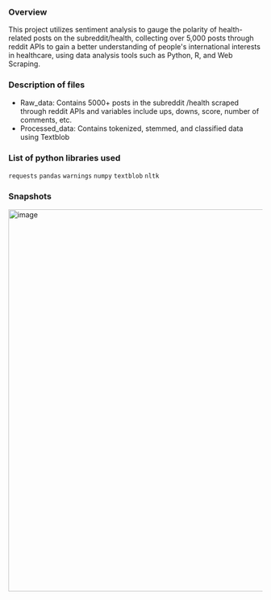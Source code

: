 ### Overview
This project utilizes sentiment analysis to gauge the polarity of health-related posts on the subreddit/health, collecting over 5,000 posts through reddit APIs to gain a better understanding of people's international interests in healthcare, using data analysis tools such as Python, R, and Web Scraping.
### Description of files
- Raw_data: Contains 5000+ posts in the subreddit /health scraped through reddit APIs and variables include ups, downs, score, number of comments, etc.
- Processed_data: Contains tokenized, stemmed, and classified data using Textblob 
### List of python libraries used
`requests` `pandas` `warnings` `numpy` `textblob` `nltk` 
### Snapshots
<img width="757" alt="image" src="https://user-images.githubusercontent.com/100629848/230501696-6f2b129a-1959-48e8-9649-88d6ed137fa0.png">
